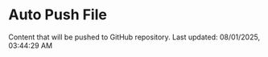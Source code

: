 # Auto Push File

Content that will be pushed to GitHub repository.
Last updated: 08/01/2025, 03:44:29 AM